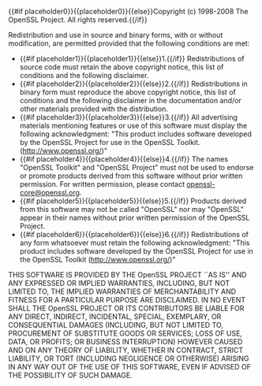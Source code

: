{{#if placeholder0}}{{placeholder0}}{{else}}Copyright (c) 1998-2008 The OpenSSL Project. All rights reserved.{{/if}}

 Redistribution and use in source and binary forms, with or without modification, are permitted provided that the following conditions are met:

* {{#if placeholder1}}{{placeholder1}}{{else}}1.{{/if}} Redistributions of source code must retain the above copyright notice, this list of conditions and the following disclaimer.
* {{#if placeholder2}}{{placeholder2}}{{else}}2.{{/if}} Redistributions in binary form must reproduce the above copyright notice, this list of conditions and the following disclaimer in the documentation and/or other materials provided with the distribution.
* {{#if placeholder3}}{{placeholder3}}{{else}}3.{{/if}} All advertising materials mentioning features or use of this software must display the following acknowledgment: &quot;This product includes software developed by the OpenSSL Project for use in the OpenSSL Toolkit. (http://www.openssl.org/)&quot;
* {{#if placeholder4}}{{placeholder4}}{{else}}4.{{/if}} The names &quot;OpenSSL Toolkit&quot; and &quot;OpenSSL Project&quot; must not be used to endorse or promote products derived from this software without prior written permission. For written permission, please contact openssl-core@openssl.org.
* {{#if placeholder5}}{{placeholder5}}{{else}}5.{{/if}} Products derived from this software may not be called &quot;OpenSSL&quot; nor may &quot;OpenSSL&quot; appear in their names without prior written permission of the OpenSSL Project.
* {{#if placeholder6}}{{placeholder6}}{{else}}6.{{/if}} Redistributions of any form whatsoever must retain the following acknowledgment: &quot;This product includes software developed by the OpenSSL Project for use in the OpenSSL Toolkit (http://www.openssl.org/)&quot;

 THIS SOFTWARE IS PROVIDED BY THE OpenSSL PROJECT ``AS IS'' AND ANY EXPRESSED OR IMPLIED WARRANTIES, INCLUDING, BUT NOT LIMITED TO, THE IMPLIED WARRANTIES OF MERCHANTABILITY AND FITNESS FOR A PARTICULAR PURPOSE ARE DISCLAIMED. IN NO EVENT SHALL THE OpenSSL PROJECT OR ITS CONTRIBUTORS BE LIABLE FOR ANY DIRECT, INDIRECT, INCIDENTAL, SPECIAL, EXEMPLARY, OR CONSEQUENTIAL DAMAGES (INCLUDING, BUT NOT LIMITED TO, PROCUREMENT OF SUBSTITUTE GOODS OR SERVICES; LOSS OF USE, DATA, OR PROFITS; OR BUSINESS INTERRUPTION) HOWEVER CAUSED AND ON ANY THEORY OF LIABILITY, WHETHER IN CONTRACT, STRICT LIABILITY, OR TORT (INCLUDING NEGLIGENCE OR OTHERWISE) ARISING IN ANY WAY OUT OF THE USE OF THIS SOFTWARE, EVEN IF ADVISED OF THE POSSIBILITY OF SUCH DAMAGE.